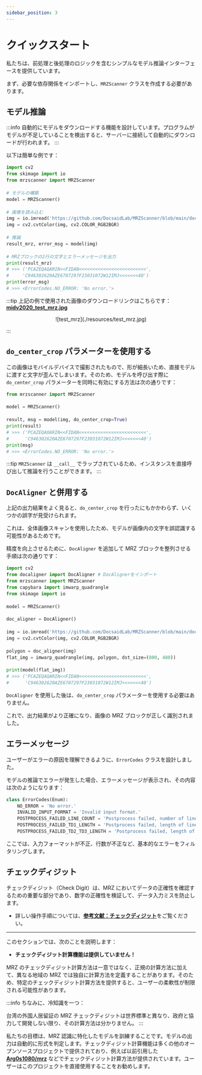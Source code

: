 ```yaml
---
sidebar_position: 3
---
```


# クイックスタート

私たちは、前処理と後処理のロジックを含むシンプルなモデル推論インターフェースを提供しています。

まず、必要な依存関係をインポートし、`MRZScanner` クラスを作成する必要があります。

## モデル推論

:::info
自動的にモデルをダウンロードする機能を設計しています。プログラムがモデルが不足していることを検出すると、サーバーに接続して自動的にダウンロードが行われます。
:::

以下は簡単な例です：

```python
import cv2
from skimage import io
from mrzscanner import MRZScanner

# モデルの構築
model = MRZScanner()

# 画像を読み込む
img = io.imread('https://github.com/DocsaidLab/MRZScanner/blob/main/docs/test_mrz.jpg?raw=true')
img = cv2.cvtColor(img, cv2.COLOR_RGB2BGR)

# 推論
result_mrz, error_msg = model(img)

# MRZブロックの2行の文字とエラーメッセージを出力
print(result_mrz)
# >>> ('PCAZEQAQARIN<<FIDAN<<<<<<<<<<<<<<<<<<<<<<<<<',
#     'C946302620AZE6707297F23031072W12IMJ<<<<<<<40')
print(error_msg)
# >>> <ErrorCodes.NO_ERROR: 'No error.'>
```

:::tip
上記の例で使用された画像のダウンロードリンクはこちらです：[**midv2020_test_mrz.jpg**](https://github.com/DocsaidLab/MRZScanner/blob/main/docs/test_mrz.jpg)

<div align="center" >
<figure style={{width: "30%"}}>
![test_mrz](./resources/test_mrz.jpg)
</figure>
</div>
:::

## `do_center_crop` パラメーターを使用する

この画像はモバイルデバイスで撮影されたもので、形が細長いため、直接モデルに渡すと文字が歪んでしまいます。そのため、モデルを呼び出す際に `do_center_crop` パラメーターを同時に有効にする方法は次の通りです：

```python
from mrzscanner import MRZScanner

model = MRZScanner()

result, msg = model(img, do_center_crop=True)
print(result)
# >>> ('PCAZEQAOARIN<<FIDAN<<<<<<<<<<<<<<<<<<<<<<<<<',
#      'C946302620AZE6707297F23031072W12IMJ<<<<<<<40')
print(msg)
# >>> <ErrorCodes.NO_ERROR: 'No error.'>
```

:::tip
`MRZScanner` は `__call__` でラップされているため、インスタンスを直接呼び出して推論を行うことができます。
:::

## `DocAligner` と併用する

上記の出力結果をよく見ると、`do_center_crop` を行ったにもかかわらず、いくつかの誤字が見受けられます。

これは、全体画像スキャンを使用したため、モデルが画像内の文字を誤認識する可能性があるためです。

精度を向上させるために、`DocAligner` を追加して MRZ ブロックを整列させる手順は次の通りです：

```python
import cv2
from docaligner import DocAligner # DocAlignerをインポート
from mrzscanner import MRZScanner
from capybara import imwarp_quadrangle
from skimage import io

model = MRZScanner()

doc_aligner = DocAligner()

img = io.imread('https://github.com/DocsaidLab/MRZScanner/blob/main/docs/test_mrz.jpg?raw=true')
img = cv2.cvtColor(img, cv2.COLOR_RGB2BGR)

polygon = doc_aligner(img)
flat_img = imwarp_quadrangle(img, polygon, dst_size=(800, 480))

print(model(flat_img))
# >>> ('PCAZEQAQARIN<<FIDAN<<<<<<<<<<<<<<<<<<<<<<<<<',
#      'C946302620AZE6707297F23031072W12IMJ<<<<<<<40')
```

`DocAligner` を使用した後は、`do_center_crop` パラメーターを使用する必要はありません。

これで、出力結果がより正確になり、画像の MRZ ブロックが正しく識別されました。

## エラーメッセージ

ユーザーがエラーの原因を理解できるように、`ErrorCodes` クラスを設計しました。

モデルの推論でエラーが発生した場合、エラーメッセージが表示され、その内容は次のようになります：

```python
class ErrorCodes(Enum):
    NO_ERROR = 'No error.'
    INVALID_INPUT_FORMAT = 'Invalid input format.'
    POSTPROCESS_FAILED_LINE_COUNT = 'Postprocess failed, number of lines not 2 or 3.'
    POSTPROCESS_FAILED_TD1_LENGTH = 'Postprocess failed, length of lines not 30 when `doc_type` is TD1.'
    POSTPROCESS_FAILED_TD2_TD3_LENGTH = 'Postprocess failed, length of lines not 36 or 44 when `doc_type` is TD2 or TD3.'
```

ここでは、入力フォーマットが不正、行数が不正など、基本的なエラーをフィルタリングします。

## チェックディジット

チェックディジット（Check Digit）は、MRZ においてデータの正確性を確認するための重要な部分であり、数字の正確性を検証して、データ入力ミスを防止します。

- 詳しい操作手順については、[**参考文献：チェックディジット**](./reference#チェックディジット)をご覧ください。

---

このセクションでは、次のことを説明します：

- **チェックディジット計算機能は提供していません！**

MRZ のチェックディジット計算方法は一意ではなく、正規の計算方法に加えて、異なる地域の MRZ では独自に計算方法を定義することがあります。そのため、特定のチェックディジット計算方法を提供すると、ユーザーの柔軟性が制限される可能性があります。

:::info
ちなみに、冷知識を一つ：

台湾の外国人居留証の MRZ チェックディジットは世界標準と異なり、政府と協力して開発しない限り、その計算方法は分かりません。
:::

私たちの目標は、MRZ 認識に特化したモデルを訓練することです。モデルの出力は自動的に形式を判定します。チェックディジット計算機能は多くの他のオープンソースプロジェクトで提供されており、例えば以前引用した [**Arg0s1080/mrz**](https://github.com/Arg0s1080/mrz) などでチェックディジット計算方法が提供されています。ユーザーはこのプロジェクトを直接使用することをお勧めします。
